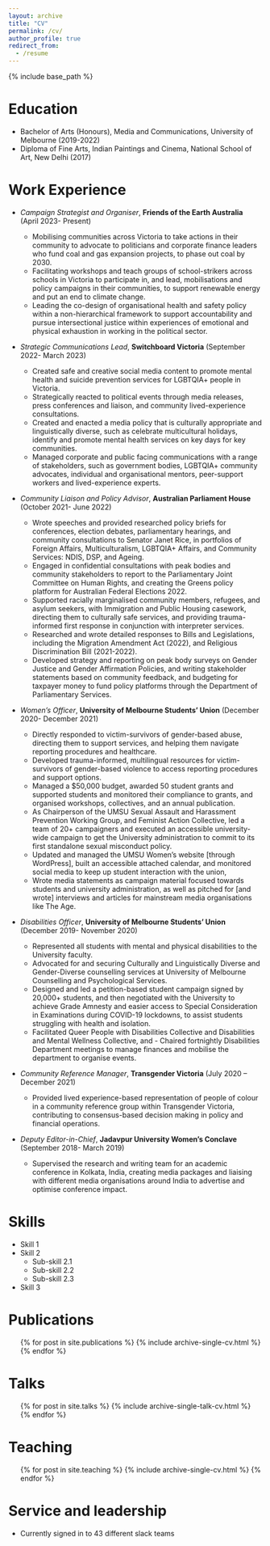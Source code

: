 ```yaml
---
layout: archive
title: "CV"
permalink: /cv/
author_profile: true
redirect_from:
  - /resume
---
```


{% include base_path %}

Education
======
* Bachelor of Arts (Honours), Media and Communications, University of Melbourne (2019-2022)
* Diploma of Fine Arts, Indian Paintings and Cinema, National School of Art, New Delhi (2017)

Work Experience
======
* _Campaign Strategist and Organiser_, **Friends of the Earth Australia** (April 2023- Present)
  * Mobilising communities across Victoria to take actions in their community to advocate to politicians and corporate finance leaders who fund coal and gas expansion projects, to phase out coal by 2030.
  * Facilitating workshops and teach groups of school-strikers across schools in Victoria to participate in, and lead, mobilisations and policy campaigns in their communities, to support renewable energy and put an end to climate change.
  * Leading the co-design of organisational health and safety policy within a non-hierarchical framework to support accountability and pursue intersectional justice within experiences of emotional and physical exhaustion in working in the political sector. 

* _Strategic Communications Lead_, **Switchboard Victoria** (September 2022- March 2023)
  * Created safe and creative social media content to promote mental health and suicide prevention services for LGBTQIA+ people in Victoria.
  * Strategically reacted to political events through media releases, press conferences and liaison, and community lived-experience consultations.
  * Created and enacted a media policy that is culturally appropriate and linguistically diverse, such as celebrate multicultural holidays, identify and promote mental health services on key days for key communities.
  * Managed corporate and public facing communications with a range of stakeholders, such as government bodies, LGBTQIA+ community advocates, individual and organisational mentors, peer-support workers and lived-experience experts. 

* _Community Liaison and Policy Advisor_, **Australian Parliament House** (October 2021- June 2022)
  * Wrote speeches and provided researched policy briefs for conferences, election debates, parliamentary hearings, and community consultations to Senator Janet Rice, in portfolios of Foreign Affairs, Multiculturalism, LGBTQIA+ Affairs, and Community Services: NDIS, DSP, and Ageing.
  * Engaged in confidential consultations with peak bodies and community stakeholders to report to the Parliamentary Joint Committee on Human Rights, and creating the Greens policy platform for Australian Federal Elections 2022.
  * Supported racially marginalised community members, refugees, and asylum seekers, with Immigration and Public Housing casework, directing them to culturally safe services, and providing trauma-informed first response in conjunction with interpreter services.
  * Researched and wrote detailed responses to Bills and Legislations, including the Migration Amendment Act (2022), and Religious Discrimination Bill (2021-2022).
  * Developed strategy and reporting on peak body surveys on Gender Justice and Gender Affirmation Policies, and writing stakeholder statements based on community feedback, and budgeting for taxpayer money to fund policy platforms through the Department of Parliamentary Services.

* _Women’s Officer_, **University of Melbourne Students’ Union** (December 2020- December 2021)
  * Directly responded to victim-survivors of gender-based abuse, directing them to support services, and helping them navigate reporting procedures and healthcare.
  * Developed trauma-informed, multilingual resources for victim-survivors of gender-based violence to access reporting procedures and support options.
  * Managed a $50,000 budget, awarded 50 student grants and supported students and monitored their compliance to grants, and organised workshops, collectives, and an annual publication.
  * As Chairperson of the UMSU Sexual Assault and Harassment Prevention Working Group, and Feminist Action Collective, led a team of 20+ campaigners and executed an accessible university-wide campaign to get the University administration to commit to its first standalone sexual misconduct policy.
  * Updated and managed the UMSU Women’s website [through WordPress], built an accessible attached calendar, and monitored social media to keep up student interaction with the union,
  * Wrote media statements as campaign material focused towards students and university administration, as well as pitched for [and wrote] interviews and articles for mainstream media organisations like The Age. 

* _Disabilities Officer_, **University of Melbourne Students’ Union** (December 2019- November 2020)
  * Represented all students with mental and physical disabilities to the University faculty.
  * Advocated for and securing Culturally and Linguistically Diverse and Gender-Diverse counselling services at University of Melbourne Counselling and Psychological Services.
  * Designed and led a petition-based student campaign signed by 20,000+ students, and then negotiated with the University to achieve Grade Amnesty and easier access to Special Consideration in Examinations during COVID-19 lockdowns, to assist students struggling with health and isolation.
  * Facilitated Queer People with Disabilities Collective and Disabilities and Mental Wellness Collective, and - Chaired fortnightly Disabilities Department meetings to manage finances and mobilise the department to organise events. 

* _Community Reference Manager_, **Transgender Victoria** (July 2020 – December 2021)
  * Provided lived experience-based representation of people of colour in a community reference group within Transgender Victoria, contributing to consensus-based decision making in policy and financial operations. 

* _Deputy Editor-in-Chief_, **Jadavpur University Women’s Conclave** (September 2018- March 2019)
  * Supervised the research and writing team for an academic conference in Kolkata, India, creating media packages and liaising with different media organisations around India to advertise and optimise conference impact. 

    
Skills
======
* Skill 1
* Skill 2
  * Sub-skill 2.1
  * Sub-skill 2.2
  * Sub-skill 2.3
* Skill 3

Publications
======
  <ul>{% for post in site.publications %}
    {% include archive-single-cv.html %}
  {% endfor %}</ul>
  
Talks
======
  <ul>{% for post in site.talks %}
    {% include archive-single-talk-cv.html %}
  {% endfor %}</ul>
  
Teaching
======
  <ul>{% for post in site.teaching %}
    {% include archive-single-cv.html %}
  {% endfor %}</ul>
  
Service and leadership
======
* Currently signed in to 43 different slack teams
